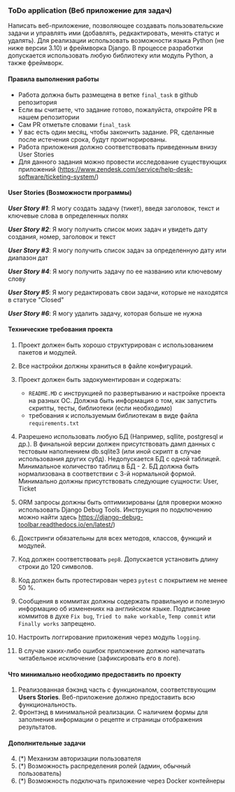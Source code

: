 ### ToDo application (Веб приложение для задач)

Написать веб-приложение, позволяющее создавать пользовательские задачи и управлять ими (добавлять, редкактировать, менять статус и удалять).
Для реализации использовать возможности языка Python (не ниже версии 3.10) и фреймворка Django. В процессе разработки допускается использовать любую библиотеку или модуль Python, а также фреймворк.

#### Правила выполнения работы
- Работа должна быть размещена в ветке `final_task` в github репозитория
- Если вы считаете, что задание готово, пожалуйста, откройте PR в нашем репозитории
- Сам PR отметьте словами `final_task`
- У вас есть один месяц, чтобы закончить задание. PR, сделанные после истечения срока, будут проигнорированы.
- Работа приложения должно соответствовать приведенным внизу User Stories
- Для данного задания можно провести исследование существующих приложений (https://www.zendesk.com/service/help-desk-software/ticketing-system/)

#### User Stories (Возможности программы)

**_User Story #1_**: Я могу создать задачу (тикет), введя заголовок, текст и ключевые слова в определенных полях

**_User Story #2_**: Я могу получить список моих задач и увидеть дату создания, номер, заголовок и текст

**_User Story #3_**: Я могу получить список задач за определенную дату или диапазон дат

**_User Story #4_**: Я могу получить задачу по ее названию или ключевому слову

**_User Story #5_**: Я могу редактировать свои задачи, которые не находятся в статусе "Closed"

**_User Story #6_**: Я могу удалить задачу, которая больше не нужна

#### Технические требования проекта
1) Проект должен быть хорошо структурирован с использованием пакетов и модулей.
2) Все настройки должны храниться в файле конфигураций. 
3) Проект должен быть задокументирован и содержать: 
    - `README.MD` c инструкцией по развертыванию и настройке проекта на разных ОС. Должна быть информация о том, как запустить скрипты, тесты, библиотеки (если необходимо)
    - требования к используемым библиотекам в виде файла `requirements.txt`
4) Разрешено использовать любую БД (Например, sqllite, postgresql и др.). В финальной версии должен присутствовать дамп данных с тестовым наполнением db.sqlite3 (или иной скрипт в случае использования других субд). Недопускается БД с одной таблицей. Минимальное количество таблиц в БД - 2. БД должна быть нормализована в соответствии с 3-й нормальной формой. Минимально должны присутствовать следующие сущности: User, Ticket

5) ORM запросы должны быть оптимизированы (для проверки можно использовать Django Debug Tools. Инструкция по подключению можно найти здесь https://django-debug-toolbar.readthedocs.io/en/latest/)
6) Докстринги обязательны для всех методов, классов, функций и модулей.
7) Код должен соответствовать `pep8`. Допускается установить длину строки до 120 символов.
8) Код должен быть протестирован через `pytest` с покрытием не менее 50 %.
9) Сообщения в коммитах должны содержать правильную и полезную информацию об изменениях на английском языке. Подписание коммитов в духе `Fix bug`, `Tried to make workable`, `Temp commit` или `Finally works` запрещено.
10) Настроить логгирование приложения через модуль `logging`.
11) В случае каких-либо ошибок приложение должно напечатать читабельное исключение (зафиксировать его в логе).

#### Что минимально необходимо предоставить по проекту

1) Реализованная бэкэнд часть с функционалом, соответствующим **Users Stories**. Веб-приложение должно предоставить всю функциональность.   
2) Фронтэнд в минимальной реализации. С наличием формы для заполнения информации о рецепте и страницы отображения результатов.

#### Дополнительные задачи

4) (*) Механизм авторизации пользователя
5) (*) Возможность распределения ролей (админ, обычный пользователь)  
5) (*) Возможность подключать приложение через Docker контейнеры